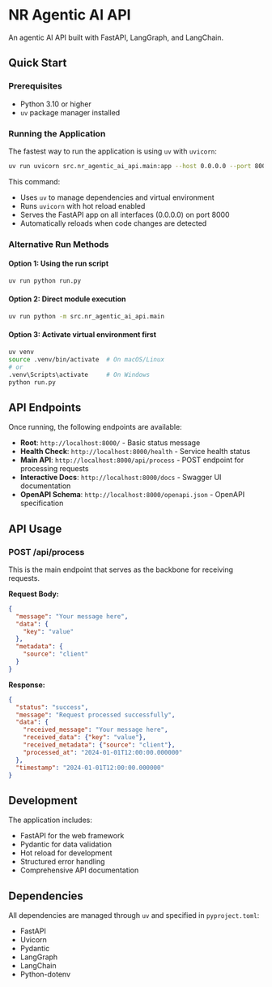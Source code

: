 # NR Agentic AI API

An agentic AI API built with FastAPI, LangGraph, and LangChain.

## Quick Start

### Prerequisites
- Python 3.10 or higher
- `uv` package manager installed

### Running the Application

The fastest way to run the application is using `uv` with `uvicorn`:

```bash
uv run uvicorn src.nr_agentic_ai_api.main:app --host 0.0.0.0 --port 8000 --reload
```

This command:
- Uses `uv` to manage dependencies and virtual environment
- Runs `uvicorn` with hot reload enabled
- Serves the FastAPI app on all interfaces (0.0.0.0) on port 8000
- Automatically reloads when code changes are detected

### Alternative Run Methods

#### Option 1: Using the run script
```bash
uv run python run.py
```

#### Option 2: Direct module execution
```bash
uv run python -m src.nr_agentic_ai_api.main
```

#### Option 3: Activate virtual environment first
```bash
uv venv
source .venv/bin/activate  # On macOS/Linux
# or
.venv\Scripts\activate     # On Windows
python run.py
```

## API Endpoints

Once running, the following endpoints are available:

- **Root**: `http://localhost:8000/` - Basic status message
- **Health Check**: `http://localhost:8000/health` - Service health status
- **Main API**: `http://localhost:8000/api/process` - POST endpoint for processing requests
- **Interactive Docs**: `http://localhost:8000/docs` - Swagger UI documentation
- **OpenAPI Schema**: `http://localhost:8000/openapi.json` - OpenAPI specification

## API Usage

### POST /api/process

This is the main endpoint that serves as the backbone for receiving requests.

**Request Body:**
```json
{
  "message": "Your message here",
  "data": {
    "key": "value"
  },
  "metadata": {
    "source": "client"
  }
}
```

**Response:**
```json
{
  "status": "success",
  "message": "Request processed successfully",
  "data": {
    "received_message": "Your message here",
    "received_data": {"key": "value"},
    "received_metadata": {"source": "client"},
    "processed_at": "2024-01-01T12:00:00.000000"
  },
  "timestamp": "2024-01-01T12:00:00.000000"
}
```

## Development

The application includes:
- FastAPI for the web framework
- Pydantic for data validation
- Hot reload for development
- Structured error handling
- Comprehensive API documentation

## Dependencies

All dependencies are managed through `uv` and specified in `pyproject.toml`:
- FastAPI
- Uvicorn
- Pydantic
- LangGraph
- LangChain
- Python-dotenv

